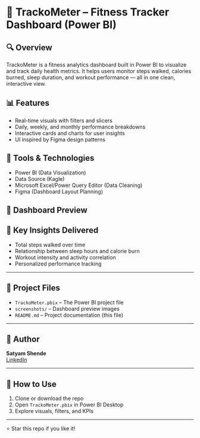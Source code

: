 # 🏃 TrackoMeter – Fitness Tracker Dashboard (Power BI)

## 🔍 Overview
TrackoMeter is a fitness analytics dashboard built in Power BI to visualize and track daily health metrics. It helps users monitor steps walked, calories burned, sleep duration, and workout performance — all in one clean, interactive view.

## 📊 Features
- Real-time visuals with filters and slicers
- Daily, weekly, and monthly performance breakdowns
- Interactive cards and charts for user insights
- UI inspired by Figma design patterns

## 🧰 Tools & Technologies
- Power BI (Data Visualization)
- Data Source (Kagle)
- Microsoft Excel/Power Query Editor (Data Cleaning)
- Figma (Dashboard Layout Planning)

## 📸 Dashboard Preview



## 🧠 Key Insights Delivered
- Total steps walked over time
- Relationship between sleep hours and calorie burn
- Workout intensity and activity correlation
- Personalized performance tracking

---

## 📁 Project Files
- `TrackoMeter.pbix` – The Power BI project file
- `screenshots/` – Dashboard preview images
- `README.md` – Project documentation (this file)

---

## 👤 Author
**Satyam Shende**  
[LinkedIn](https://www.linkedin.com/in/satyamshende)

---

## 📝 How to Use
1. Clone or download the repo
2. Open `TrackoMeter.pbix` in Power BI Desktop
3. Explore visuals, filters, and KPIs

---

⭐ Star this repo if you like it!
